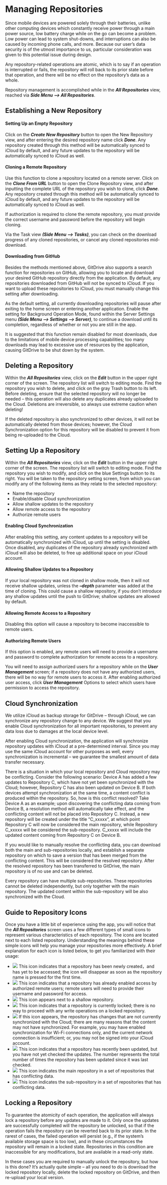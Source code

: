Managing Repositories
=================================
Since mobile devices are powered solely through their batteries, unlike other computing devices which constantly receive power through a main power source, low battery charge while on the go can become a problem. Low power can lead to system shut-downs, and interruptions can also be caused by incoming phone calls, and more. Because our user’s data security is of the utmost importance to us, particular consideration was given to this potential issue during design.

Any repository-related operations are atomic, which is to say if an operation is interrupted or fails, the repository will roll back to its prior state before that operation, and there will be no effect on the repository’s data as a whole.

Repository management is accomplished while in the ***All Repositories*** view, reached via ***Side Menu --> All Repositories***.

Establishing a New Repository
---------
#### Setting Up an Empty Repository
Click on the ***Create New Repository*** button to open the New Repository view, and after entering the desired repository name click ***Done***. Any repository created through this method will be automatically synced to iCloud by default, and any future updates to the repository will be automatically synced to iCloud as well.

#### Cloning a Remote Repository
Use this function to clone a repository located on a remote server. Click on the ***Clone From URL*** button to open the Clone Repository view, and after inputting the complete URL of the repository you wish to clone, click ***Done***. Any repository created through this method will be automatically synced to iCloud by default, and any future updates to the repository will be automatically synced to iCloud as well.

If authorization is required to clone the remote repository, you must provide the correct username and password before the repository will begin cloning.

Via the Task view ***(Side Menu --> Tasks)***, you can check on the download progress of any cloned repositories, or cancel any cloned repositories mid-download. 

#### Downloading from GitHub
Besides the methods mentioned above, GitDrive also supports a search function for repositories on GitHub, allowing you to locate and download your desired GitHub repository directly from the application. By default, any repositories downloaded from GitHub will not be synced to iCloud. If you want to upload these repositories to iCloud, you must manually change this setting after downloading. 

As the default setting, all currently downloading repositories will pause after exiting to the home screen or entering another application. Enable the setting for Background Operation Mode, found within the Server Settings menu ***(Side Menu -->  Settings --> Server)***, to continue a download until its completion, regardless of whether or not you are still in the app.

It is suggested that this function remain disabled for most downloads, due to the limitations of mobile device processing capabilities; too many downloads may lead to excessive use of resources by the application, causing GitDrive to be shut down by the system.

Deleting a Repository
---------
Within the ***All Repositories*** view, click on the ***Edit*** button in the upper right corner of the screen. The repository list will switch to editing mode. Find the repository you wish to delete, and click on the gray Trash button to its left. Before deleting, ensure that the selected repository will no longer be needed – this operation will also delete any duplicates already uploaded to the Cloud. Deletions are irreversible, so always use extreme caution when deleting! 

If the deleted repository is also synchronized to other devices, it will not be automatically deleted from those devices; however, the Cloud Synchronization option for this repository will be disabled to prevent it from being re-uploaded to the Cloud.

Setting Up a Repository
---------
Within the ***All Repositories*** view, click on the ***Edit*** button in the upper right corner of the screen. The repository list will switch to editing mode. Find the repository you wish to modify, and click on the blue Settings button to its right. You will be taken to the repository setting screen, from which you can modify any of the following items as they relate to the selected repository:
- Name the repository
- Enable/disable Cloud synchronization
- Allow shallow updates to the repository
- Allow remote access to the repository
- Authorize remote users

#### Enabling Cloud Synchronization
After enabling this setting, any content updates to a repository will be automatically synchronized with iCloud, up until the setting is disabled. Once disabled, any duplicates of the repository already synchronized with iCloud will also be deleted, to free up additional space on your iCloud account.

#### Allowing Shallow Updates to a Repository
If your local repository was not cloned in shallow mode, then it will not receive shallow updates, unless the ***–depth*** parameter was added at the time of cloning.  This could cause a shallow repository, if you don’t introduce any shallow updates until the push to GitDrive; shallow updates are allowed by default.

#### Allowing Remote Access to a Repository
Disabling this option will cause a repository to become inaccessible to remote users.

#### Authorizing Remote Users
If this option is enabled, any remote users will need to provide a username and password to complete authorization for remote access to a repository.

You will need to assign authorized users for a repository while on the ***User Management*** screen; if a repository does not have any authorized users, there will be no way for remote users to access it. After enabling authorized user access, click ***User Management*** Options to select which users have permission to access the repository. 

Cloud Synchronization
---------
We utilize iCloud as backup storage for GitDrive – through iCloud, we can synchronize any repository change to any device. We suggest that you enable Cloud synchronization for all important repositories, to prevent any data loss due to damages at the local device level.

After enabling Cloud synchronization, the application will synchronize repository updates with iCloud at a pre-determined interval. Since you may use the same iCloud account for other purposes as well, every synchronization is incremental – we guarantee the smallest amount of data transfer necessary.

There is a situation in which your local repository and Cloud repository may be conflicting. Consider the following scenario: Device A has added a few updates to Repository C, which have not yet been synchronized with the Cloud; however, Repository C has also been updated on Device B. If both devices attempt synchronization at the same time, a content conflict is produced within the repository. So, how is this conflict resolved? Take Device A as an example; upon discovering the conflicting data coming from Device B, a resolution method will automatically take effect, and the conflicting content will not be placed into Repository C. Instead, a new repository will be created under the title “C_xxxxx”, at which point Repository C will now be considered the main repository, while Repository C_xxxxx will be considered the sub-repository. C_xxxxx will include the updated content coming from Repository C on Device B.

If you would like to manually resolve the conflicting data, you can download both the main and sub-repositories locally, and establish a separate repository on which to save a version that has been merged from the conflicting content. This will be considered the resolved repository. After the resolved repository has been transferred to GitDrive, the main repository is of no use and can be deleted.

Every repository can have multiple sub-repositories. These repositories cannot be deleted independently, but only together with the main repository. The updated content within the sub-repository will be also synchronized with the Cloud.

Guide to Repository Icons
---------
Once you have a little bit of experience using the app, you will notice that the ***All Repositories*** screen uses a few different types of small icons to represent various characteristics of each repository. The icons are located next to each listed repository. Understanding the meanings behind these simple icons will help you manage your repositories more effectively. A brief explanation for each icon is listed below, to get you familiarized with their usage: 

- ![](../image/icon_indicator_repository_new.png) This icon indicates that a repository has been newly created，and has yet to be accessed; the icon will disappear as soon as the repository name is pressed for the first time.
- ![](../image/icon_indicator_repository_auth.png) This icon indicates that a repository has already enabled access by authorized remote users; remote users will need to provide their username and password for access.
- ![](../image/icon_indicator_repository_shallow.png) This icon appears next to a shallow repository.
- ![](../image/icon_indicator_repository_locked.png) This icon indicates that a repository is currently locked; there is no way to proceed with any write operations on a locked repository.
- ![](../image/icon_indicator_repository_need_backup.png) If this icon appears, the repository has changes that are not currently synchronized with the Cloud; there are many reasons that the content may not have synchronized. For example, you may have enabled synchronization for Wi-Fi connections only, and the current network connection is insufficient; or, you may not be signed into your iCloud account.
- ![](../image/icon_indicator_repository_new_content.png) This icon indicates that a repository has recently been updated, but you have not yet checked the updates. The number represents the total number of times the repository has been updated since it was last checked. 
- ![](../image/icon_indicator_repository_root.png) This icon indicates the main repository in a set of repositories that has conflicting data.
- ![](../image/icon_indicator_repository_child.png) This icon indicates the sub-repository in a set of repositories that has conflicting data.

Locking a Repository
---------
To guarantee the atomicity of each operation, the application will always lock a repository before any updates are made to it. Only once the updates are successfully completed will the repository be unlocked, so that if the operation fails the repository can be reverted back to its prior state. In the rarest of cases, the failed operation will persist (e.g., if the system’s available storage space is too low), and in these circumstances the repository will remain in a locked state. Repositories in this condition are inaccessible for any modifications, but are available in a read-only state.

In these cases you are required to manually unlock the repository, but how is this done? It’s actually quite simple – all you need to do is download the locked repository locally, delete the locked repository on GitDrive, and then re-upload your local version.

